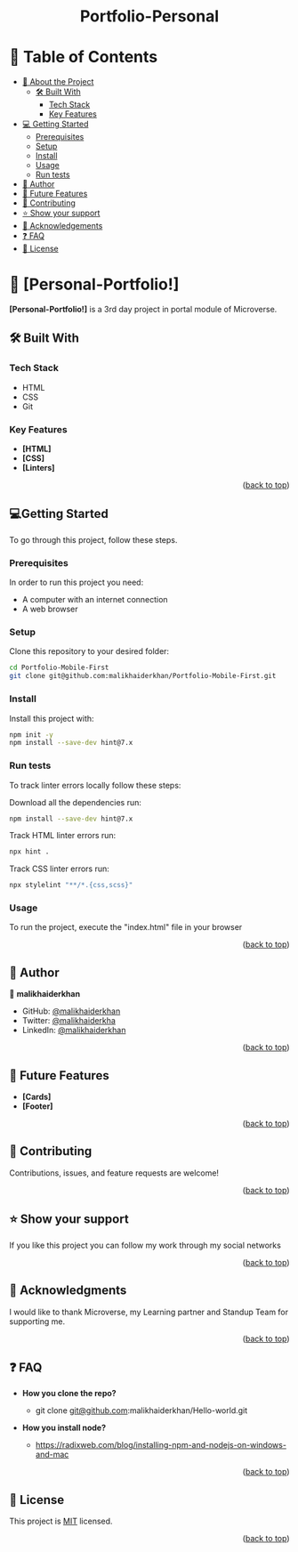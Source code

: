 
<div align="center">
  
  <h1><b>Portfolio-Personal</b></h1>

</div>

# 📗 Table of Contents

- [📖 About the Project](#about-the-project)
  - [🛠 Built With](#built-with)
    - [Tech Stack](#tech-stack)
    - [Key Features](#key-features)
- [💻 Getting Started](#getting-started)
  - [Prerequisites](#prerequisites)
  - [Setup](#setup)
  - [Install](#install)
  - [Usage](#usage)
  - [Run tests](#run-tests)
- [👥 Author](#author)
- [🔭 Future Features](#future-features)
- [🤝 Contributing](#contributing)
- [⭐️ Show your support](#support)
- [🙏 Acknowledgements](#acknowledgements)
- [❓ FAQ ](#faq)
- [📝 License ](#license)

# 📖 [Personal-Portfolio!] <a name="about-project"></a>

**[Personal-Portfolio!]** is a 3rd day project in portal module of Microverse.

## 🛠 Built With <a name="built-with"></a>

### Tech Stack <a name="tech-stack"></a>
+ HTML
+ CSS
+ Git

<!-- Features -->

### Key Features <a name="key-features"></a>

- **[HTML]**
- **[CSS]**
- **[Linters]**

<p align="right">(<a href="#readme-top">back to top</a>)</p>

<!-- GETTING STARTED -->

## 💻Getting Started <a name="getting-started"></a>
To go through this project, follow these steps.
### Prerequisites
In order to run this project you need:
+ A computer with an internet connection
+ A web browser

### Setup
Clone this repository to your desired folder:

```sh
cd Portfolio-Mobile-First
git clone git@github.com:malikhaiderkhan/Portfolio-Mobile-First.git
```

### Install
Install this project with:

```sh
npm init -y
npm install --save-dev hint@7.x
```

### Run tests
To track linter errors locally follow these steps:

Download all the dependencies run:
```sh
npm install --save-dev hint@7.x
```

Track HTML linter errors run:
```sh
npx hint .
```

Track CSS linter errors run:
```sh
npx stylelint "**/*.{css,scss}"
```

### Usage
To run the project, execute the "index.html" file in your browser

<p align="right">(<a href="#readme-top">back to top</a>)</p>

<!-- AUTHORS -->

## 👥 Author <a name="authors"></a>

👤 **malikhaiderkhan**

- GitHub: [@malikhaiderkhan](https://github.com/malikhaiderkhan)
- Twitter: [@malikhaiderkha](https://twitter.com/malikhaiderkha)
- LinkedIn: [@malikhaiderkhan](https://www.linkedin.com/in/malik-haider-khan-b53188140)

<p align="right">(<a href="#readme-top">back to top</a>)</p>
<!-- FUTURE FEATURES -->

## 🔭 Future Features <a name="future-features"></a>

- **[Cards]**
- **[Footer]**

<p align="right">(<a href="#readme-top">back to top</a>)</p>

## 🤝 Contributing <a name="contributing"></a>
Contributions, issues, and feature requests are welcome!

<p align="right">(<a href="#readme-top">back to top</a>)</p>

## ⭐️ Show your support <a name="support"></a>
If you like this project you can follow my work through my social networks

<p align="right">(<a href="#readme-top">back to top</a>)</p>

## 🙏 Acknowledgments <a name="acknowledgements"></a>

I would like to thank Microverse, my Learning partner and Standup Team for supporting me.

<p align="right">(<a href="#readme-top">back to top</a>)</p>

## ❓ FAQ <a name="faq"></a>

- **How you clone the repo?**

  - git clone git@github.com:malikhaiderkhan/Hello-world.git

- **How you install node?**

  - https://radixweb.com/blog/installing-npm-and-nodejs-on-windows-and-mac

<p align="right">(<a href="#readme-top">back to top</a>)</p>

## 📝 License <a name="license"></a>

This project is [MIT](./LICENSE) licensed.

<p align="right">(<a href="#readme-top">back to top</a>)</p>

